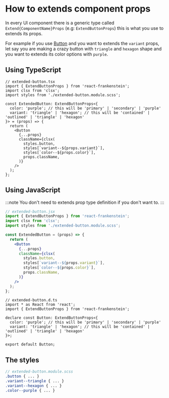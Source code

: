 # How to extends component props

In every UI component there is a generic type called `Extend{ComponentName}Props` (e.g: `ExtendButtonProps`) this is what you use to extends its props.

For example if you use [Button](/docs/components/Button) and you want to extends the `variant` props, let say you are making a crazy button with `triangle` and `hexagon` shape and you want to extends its color options with `purple`.

## Using TypeScript

```tsx
// extended-button.tsx
import { ExtendButtonProps } from 'react-frankenstein';
import clsx from 'clsx';
import styles from './extended-button.module.scss';

const ExtendedButton: ExtendButtonProps<{
  color: 'purple'; // this will be 'primary' | 'secondary' | 'purple'
  variant: 'triangle' | 'hexagon'; // this will be 'contained' | 'outlined' | 'triangle' | 'hexagon'
}> = (props) => {
  return (
    <Button
      {...props}
      className={clsx(
        styles.button,
        styles[`variant--${props.variant}`],
        styles[`color--${props.color}`],
        props.className,
      )}
    />
  );
};
```

## Using JavaScript

:::note
You don't need to extends prop type definition if you don't want to.
:::

```jsx
// extended-button.jsx
import { ExtendButtonProps } from 'react-frankenstein';
import clsx from 'clsx';
import styles from './extended-button.module.scss';

const ExtendedButton = (props) => {
  return (
    <Button
      {...props}
      className={clsx(
        styles.button,
        styles[`variant--${props.variant}`],
        styles[`color--${props.color}`],
        props.className,
      )}
    />
  );
};
```

```tsx
// extended-button.d.ts
import * as React from 'react';
import { ExtendButtonProps } from 'react-frankenstein';

declare const Button: ExtendButtonProps<{
  color: 'purple'; // this will be 'primary' | 'secondary' | 'purple'
  variant: 'triangle' | 'hexagon'; // this will be 'contained' | 'outlined' | 'triangle' | 'hexagon'
}>;

export default Button;
```

## The styles

<!-- prettier-ignore -->
```scss
// extended-button.module.scss
.button { ... }
.variant--triangle { ... }
.variant--hexagon { ... }
.color--purple { ... }
```
